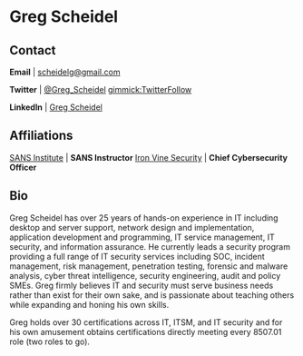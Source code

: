 Greg Scheidel
============

Contact
-------
**Email** | [scheidelg@gmail.com](mailto:scheidelg@gmail.com)

**Twitter** | [@Greg_Scheidel](http://twitter.com/Greg_Scheidel) [gimmick:TwitterFollow](@Greg_Scheidel)

**LinkedIn** | [Greg Scheidel](https://www.linkedin.com/in/greg-scheidel-a1030528/)

Affiliations
-------
[SANS Institute](https://www.sans.org/instructors/greg-scheidel) | **SANS Instructor**
[Iron Vine Security](https://www.ironvine.com) | **Chief Cybersecurity Officer**

Bio
-----------
 
Greg Scheidel has over 25 years of hands-on experience in IT including desktop and server support, network design and implementation, application development and programming, IT service management, IT security, and information assurance. He currently leads a security program providing a full range of IT security services including SOC, incident management, risk management, penetration testing, forensic and malware analysis, cyber threat intelligence, security engineering, audit and policy SMEs. Greg firmly believes IT and security must serve business needs rather than exist for their own sake, and is passionate about teaching others while expanding and honing his own skills.

Greg holds over 30 certifications across IT, ITSM, and IT security and for his own amusement obtains certifications directly meeting every 8507.01 role (two roles to go).

